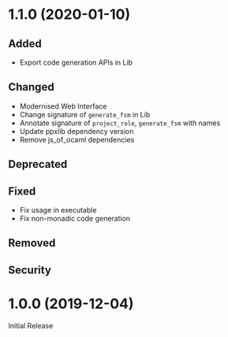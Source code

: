 # 1.1.0 (2020-01-10)

## Added
- Export code generation APIs in Lib

## Changed
- Modernised Web Interface
- Change signature of `generate_fsm` in Lib
- Annotate signature of `project_role`, `generate_fsm` with names
- Update ppxlib dependency version
- Remove js_of_ocaml dependencies

## Deprecated

## Fixed
- Fix usage in executable
- Fix non-monadic code generation

## Removed

## Security

# 1.0.0 (2019-12-04)

Initial Release
